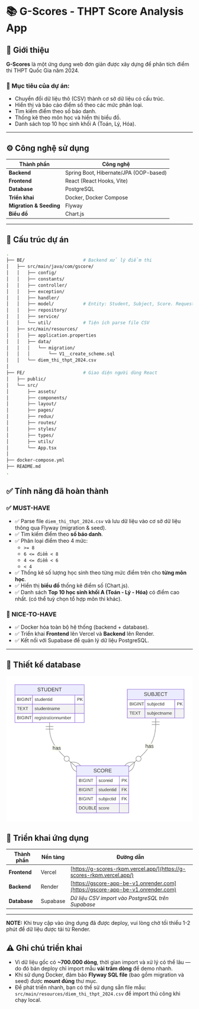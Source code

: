 # 📚 G-Scores - THPT Score Analysis App

## 🎯 Giới thiệu

**G-Scores** là một ứng dụng web đơn giản được xây dựng để phân tích điểm thi THPT Quốc Gia năm 2024.

### 🎯 Mục tiêu của dự án:
- Chuyển đổi dữ liệu thô (CSV) thành cơ sở dữ liệu có cấu trúc.
- Hiển thị và báo cáo điểm số theo các mức phân loại.
- Tìm kiếm điểm theo số báo danh.
- Thống kê theo môn học và hiển thị biểu đồ.
- Danh sách top 10 học sinh khối A (Toán, Lý, Hóa).

---

## ⚙️ Công nghệ sử dụng

| Thành phần | Công nghệ |
|------------|-----------|
| **Backend** | Spring Boot, Hibernate/JPA (OOP-based) |
| **Frontend** | React (React Hooks, Vite) |
| **Database** | PostgreSQL |
| **Triển khai** | Docker, Docker Compose |
| **Migration & Seeding** | Flyway |
| **Biểu đồ** | Chart.js |

---

## 📂 Cấu trúc dự án

```bash
.
├── BE/                      # Backend xử lý điểm thi
│   ├── src/main/java/com/gscore/
│   │   ├── config/
│   │   ├── constants/
│   │   ├── controller/
│   │   ├── exception/
│   │   ├── handler/
│   │   ├── model/           # Entity: Student, Subject, Score. Request/Response DTO
│   │   ├── repository/
│   │   ├── service/
│   │   └── util/            # Tiện ích parse file CSV
│   ├── src/main/resources/
│   │   ├── application.properties
│   │   ├── data/
│   │   │   └── migration/
│   │   │       └── V1__create_scheme.sql
│   │   └── diem_thi_thpt_2024.csv
│
├── FE/                      # Giao diện người dùng React
│   ├── public/
│   └── src/
│       ├── assets/
│       ├── components/
│       ├── layout/
│       ├── pages/
│       ├── redux/
│       ├── routes/
│       ├── styles/
│       ├── types/
│       ├── utils/
│       └── App.tsx
│
├── docker-compose.yml
├── README.md
.
```
## ✅ Tính năng đã hoàn thành

### ✅ MUST-HAVE

- ✅ Parse file `diem_thi_thpt_2024.csv` và lưu dữ liệu vào cơ sở dữ liệu thông qua Flyway (migration & seed).
- ✅ Tìm kiếm điểm theo **số báo danh**.
- ✅ Phân loại điểm theo 4 mức:
  - `>= 8`
  - `6 <= điểm < 8`
  - `4 <= điểm < 6`
  - `< 4`
- ✅ Thống kê số lượng học sinh theo từng mức điểm trên cho **từng môn học**.
- ✅ Hiển thị **biểu đồ** thống kê điểm số (Chart.js).
- ✅ Danh sách **Top 10 học sinh khối A (Toán - Lý - Hóa)** có điểm cao nhất. (có thể tuỳ chọn tổ hợp môn thi khác).

### 🌟 NICE-TO-HAVE

- ✅ Docker hóa toàn bộ hệ thống (backend + database).
- ✅ Triển khai **Frontend** lên Vercel và **Backend** lên Render.
- ✅ Kết nối với Supabase để quản lý dữ liệu PostgreSQL.

---
## 🚀 Thiết kế database
![Database Schema](er-diagram.svg)
## 🚀 Triển khai ứng dụng

| Thành phần | Nền tảng | Đường dẫn |
|------------|----------|-----------|
| **Frontend** | Vercel | [https://g-scores-rkpm.vercel.app/](https://g-scores-rkpm.vercel.app/) |
| **Backend** | Render | [https://gscore-app-be-v1.onrender.com](https://gscore-app-be-v1.onrender.com) |
| **Database** | Supabase | *Dữ liệu CSV import vào PostgreSQL trên Supabase* |
---
**NOTE:** Khi truy cập vào ứng dụng đã được deploy, vui lòng chờ tối thiểu 1-2 phút để dữ liệu được tải từ Render.

## ⚠️ Ghi chú triển khai

- Vì dữ liệu gốc có **~700.000 dòng**, thời gian import và xử lý có thể lâu — do đó bản deploy chỉ import mẫu **vài trăm dòng** để demo nhanh.
- Khi sử dụng Docker, đảm bảo **Flyway SQL file** (bao gồm migration và seed) được **mount đúng** thư mục.
- Để phát triển nhanh, bạn có thể sử dụng sẵn file mẫu:  
  `src/main/resources/diem_thi_thpt_2024.csv` để import thủ công khi chạy local.



